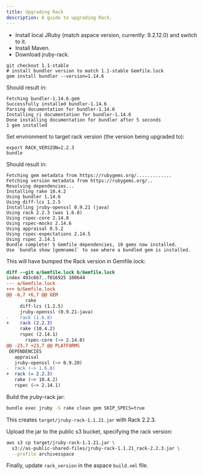 ```yaml
---
title: Upgrading Rack
description: A guide to upgrading Rack.
---
```


- Install local JRuby (match aspace version, currently: 9.2.12.0) and switch to it.
- Install Maven.
- Download jruby-rack.

```shell
git checkout 1.1-stable
# install bundler version to match 1.1-stable Gemfile.lock
gem install bundler --version=1.14.6
```

Should result in:

```
Fetching bundler-1.14.6.gem
Successfully installed bundler-1.14.6
Parsing documentation for bundler-1.14.6
Installing ri documentation for bundler-1.14.6
Done installing documentation for bundler after 5 seconds
1 gem installed
```

Set environment to target rack version (the version being upgraded to):

```shell
export RACK_VERSION=2.2.3
bundle
```

Should result in:

```
Fetching gem metadata from https://rubygems.org/.............
Fetching version metadata from https://rubygems.org/..
Resolving dependencies...
Installing rake 10.4.2
Using bundler 1.14.6
Using diff-lcs 1.2.5
Installing jruby-openssl 0.9.21 (java)
Using rack 2.2.3 (was 1.6.8)
Using rspec-core 2.14.8
Using rspec-mocks 2.14.6
Using appraisal 0.5.2
Using rspec-expectations 2.14.5
Using rspec 2.14.1
Bundle complete! 5 Gemfile dependencies, 10 gems now installed.
Use `bundle show [gemname]` to see where a bundled gem is installed.
```

This will have bumped the Rack version in Gemfile.lock:

```diff
diff --git a/Gemfile.lock b/Gemfile.lock
index 493c667..f016925 100644
--- a/Gemfile.lock
+++ b/Gemfile.lock
@@ -6,7 +6,7 @@ GEM
       rake
     diff-lcs (1.2.5)
     jruby-openssl (0.9.21-java)
-    rack (1.6.8)
+    rack (2.2.3)
     rake (10.4.2)
     rspec (2.14.1)
       rspec-core (~> 2.14.0)
@@ -23,7 +23,7 @@ PLATFORMS
 DEPENDENCIES
   appraisal
   jruby-openssl (~> 0.9.20)
-  rack (~> 1.6.8)
+  rack (= 2.2.3)
   rake (~> 10.4.2)
   rspec (~> 2.14.1)
```

Build the jruby-rack jar:

```bash
bundle exec jruby -S rake clean gem SKIP_SPECS=true
```

This creates `target/jruby-rack-1.1.21.jar` with Rack 2.2.3.

Upload the jar to the public s3 bucket, specifying the rack version:

```bash
aws s3 cp target/jruby-rack-1.1.21.jar \
  s3://as-public-shared-files/jruby-rack-1.1.21_rack-2.2.3.jar \
  --profile archivesspace
```

Finally, update `rack_version` in the aspace `build.xml` file.

